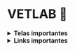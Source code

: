 <h1><b>VETLAB 🐶</b></h1>

<details>
  <summary><b>Telas importantes</b></summary>

  <p><b>Quadros e backlog do Jira</b></p>
  <img width="1615" height="693" alt="image" src="https://github.com/user-attachments/assets/c27a9be5-6780-4c7a-a8f5-9c5431e35e00" />
  <img width="1561" height="413" alt="image" src="https://github.com/user-attachments/assets/3dcf08af-42d2-432a-88c5-ec78a346afe5" />
  <img width="1596" height="706" alt="image" src="https://github.com/user-attachments/assets/d68b6d0d-b919-480b-88e9-54a17a88ae07" />

</details>

<details>
  <summary><b>Links importantes</b></summary>

  [**Figma**](https://www.figma.com/design/Z7vgjyxh6KX3w8wGwW9OBX/Untitled?node-id=0-1&m=dev&t=w8JcMUNf87TNghrp-1)  

  [**Histórias**](https://docs.google.com/document/d/1iX8sOVrvuNe5e-3l2RcnAq2qmmCpz37GCDBJvqEitz4/edit?usp=sharing)  

  [**Jira**](https://cesar-team-p4240efs.atlassian.net/jira/software/projects/VL/boards/2/backlog)  

  [**Apresentação do protótipo**](https://www.youtube.com/watch?v=ZgMttZb-H08)  
</details>
